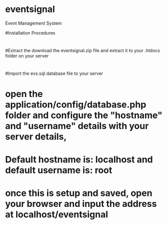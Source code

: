 # eventsignal
Event Management System

#Installation Procedures

#
#
#Extract the download the eventsignal.zip file and extract it to your .htdocs folder on your server
#
#
#Import the evs.sql database file to your server
# open the application/config/database.php folder and configure the "hostname" and "username" details with your server details,
# Default hostname is: localhost and default username is: root
# once this is setup and saved, open your browser and input the address at localhost/eventsignal
